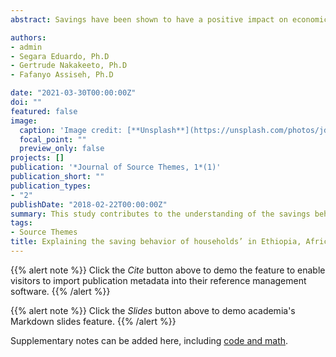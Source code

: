 ```yaml
---
abstract: Savings have been shown to have a positive impact on economic growth at the macroeconomic level. But, the micro-level analysis of households‟ savings behavior is limited, especially in Sub-Saharan African economies. This study contributes to the understanding of the savings behavior of households in Africa, by modeling the savings behavior of households‟ in Ethiopia with the two-part model. The results of the study reveal that number of extension contacts and access to market information have significant positive effects on the likelihood that a household would save. Moreover, land holdings (bad production season last year) have significant positive (adverse) impact on the expected amount of money a household would save. Based on the results of this study, policies are recommended to increase savings in Ethiopia. [Click to see publication](http://redfame.com/journal/index.php/aef/article/view/2923/3205)

authors:
- admin
- Segara Eduardo, Ph.D
- Gertrude Nakakeeto, Ph.D
- Fafanyo Assiseh, Ph.D

date: "2021-03-30T00:00:00Z"
doi: ""
featured: false
image:
  caption: 'Image credit: [**Unsplash**](https://unsplash.com/photos/jdD8gXaTZsc)'
  focal_point: ""
  preview_only: false
projects: []
publication: '*Journal of Source Themes, 1*(1)'
publication_short: ""
publication_types:
- "2"
publishDate: "2018-02-22T00:00:00Z"
summary: This study contributes to the understanding of the savings behavior of households in Africa, by modeling the savings behavior of households‟ in Ethiopia with the two-part model. The results of the study reveal that number of extension contacts and access to market information have significant positive effects on the likelihood that a household would save. Moreover, land holdings (bad production season last year) have significant positive (adverse) impact on the expected amount of money a household would save. Based on the results of this study, policies are recommended to increase savings in Ethiopia.
tags:
- Source Themes
title: Explaining the saving behavior of households’ in Ethiopia, Africa
---
```


{{% alert note %}}
Click the *Cite* button above to demo the feature to enable visitors to import publication metadata into their reference management software.
{{% /alert %}}

{{% alert note %}}
Click the *Slides* button above to demo academia's Markdown slides feature.
{{% /alert %}}

Supplementary notes can be added here, including [code and math](https://sourcethemes.com/academic/docs/writing-markdown-latex/).


